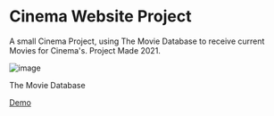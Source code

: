 # Cinema Website Project

A small Cinema Project, using The Movie Database to receive current Movies for Cinema's. Project Made 2021.

![image](https://github.com/DeisnerMedia/Gaunrmaxx/assets/71188924/14c00557-88c5-4311-b372-39ce20321c28)

The Movie Database

<a id="demo" href="https://gaunrmaxx.deisnermedia.de">Demo</a>
